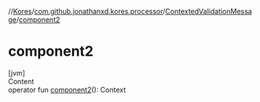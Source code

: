 //[Kores](../../index.md)/[com.github.jonathanxd.kores.processor](../index.md)/[ContextedValidationMessage](index.md)/[component2](component2.md)



# component2  
[jvm]  
Content  
operator fun [component2](component2.md)(): Context  



